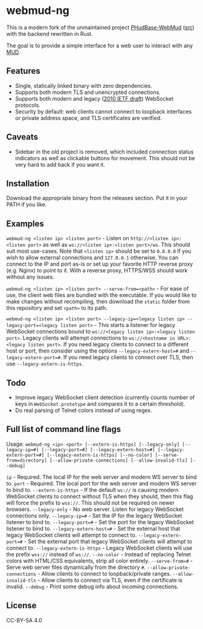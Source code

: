 # webmud-ng
This is a modern fork of the unmaintained project [PHudBase-WebMud](https://web.archive.org/web/20201112015926/https://phudbase.com/webmud.php) ([src](https://code.google.com/archive/p/phudbase/)) with the backend rewritten in Rust. 

The goal is to provide a simple interface for a web user to interact with any [MUD](https://en.wikipedia.org/wiki/MUD).

## Features
- Single, statically linked binary with zero dependencies.
- Supports both modern TLS and unencrypted connections.
- Supports both modern and legacy ([2010 IETF draft](https://web.archive.org/web/20100607025404/http://www.ietf.org/id/draft-ietf-hybi-thewebsocketprotocol-00.txt)) WebSocket protocols.
- Security by default: web clients cannot connect to loopback interfaces or private address space, and TLS certificates are verified.

## Caveats
- Sidebar in the old project is removed, which included connection status indicators as well as clickable buttons for movement. This should not be very hard to add back if you want it.

## Installation
Download the appropriate binary from the releases section. Put it in your PATH if you like.

## Examples
`webmud-ng <listen ip> <listen port>` - Listen on `http://<listen ip>:<listen port>` as well as `ws://<listen ip>:<listen port>/ws`. This should suit most use-cases. Note that `<listen ip>` should be set to `0.0.0.0` if you wish to allow external connections and `127.0.0.1` otherwise. You can connect to the IP and port as-is or set up your favorite HTTP reverse proxy (e.g. Nginx) to point to it. With a reverse proxy, HTTPS/WSS should work without any issues.

`webmud-ng <listen ip> <listen port> --serve-from=<path>` - For ease of use, the client web files are bundled with the executable. If you would like to make changes without recompiling, then download the `static` folder from this repository and set `<path>` to its path.

`webmud-ng <listen ip> <listen port> --legacy-ip=<legacy listen ip> --legacy-port=<legacy listen port>` - This starts a listener for legacy WebSocket connections bound to `ws://<legacy listen ip>:<legacy listen port>`. Legacy clients will attempt connections to `ws://<hostname in URL>:<legacy listen port>`. If you need legacy clients to connect to a different host or port, then consider using the options `--legacy-extern-host=#` and `--legacy-extern-port=#`. If you need legacy clients to connect over TLS, then use `--legacy-extern-is-https`.

## Todo
- Improve legacy WebSocket client detection (currently counts number of keys in `WebSocket.prototype` and compares it to a certain threshold).
- Do real parsing of Telnet colors instead of using regex.

## Full list of command line flags
Usage: `webmud-ng <ip> <port> [--extern-is-https] [--legacy-only] [--legacy-ip=#] [--legacy-port=#] [--legacy-extern-host=#] [--legacy-extern-port=#] [--legacy-extern-is-https] [--no-color] [--serve-from=directory] [--allow-private-connections] [--allow-invalid-tls] [--debug]`

`ip` - Required. The local IP for the web server and modern WS server to bind to.
`port` - Required. The local port for the web server and modern WS server to bind to.
`--extern-is-https` - If the default `ws://` is causing modern WebSocket clients to connect without TLS when they should, then this flag will force the prefix to `wss://`. This should not be required on newer browsers.
`--legacy-only` - No web server. Listen for legacy WebSocket connections only.
`--legacy-ip=#` - Set the IP for the legacy WebSocket listener to bind to.
`--legacy-port=#` - Set the port for the legacy WebSocket listener to bind to.
`--legacy-extern-host=#` - Set the external host that legacy WebSocket clients will attempt to connect to.
`--legacy-extern-port=#` - Set the external port that legacy WebSocket clients will attempt to connect to.
`--legacy-extern-is-https` - Legacy WebSocket clients will use the prefix `wss://` instead of `ws://`.
`--no-color` - Instead of replacing Telnet colors with HTML/CSS equivalents, strip all color entirely.
`--serve-from=#` - Serve web server files dynamically from the directory `#`.
`--allow-private-connections` - Allow clients to connect to loopback/private ranges.
`--allow-invalid-tls` - Allow clients to connect via TLS, even if the certificate is invalid.
`--debug` - Print some debug info about incoming connections.

## License
CC-BY-SA 4.0
